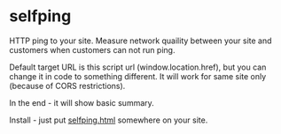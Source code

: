 # selfping
HTTP ping to your site. Measure network quaility between your site and customers when customers can not run ping.

Default target URL is this script url (window.location.href), but you can change it in code to something different.
It will work for same site only (because of CORS restrictions).

In the end - it will show basic summary.

Install - just put [selfping.html](https://raw.githubusercontent.com/yaroslaff/selfping/master/selfping.html) somewhere on your site.
